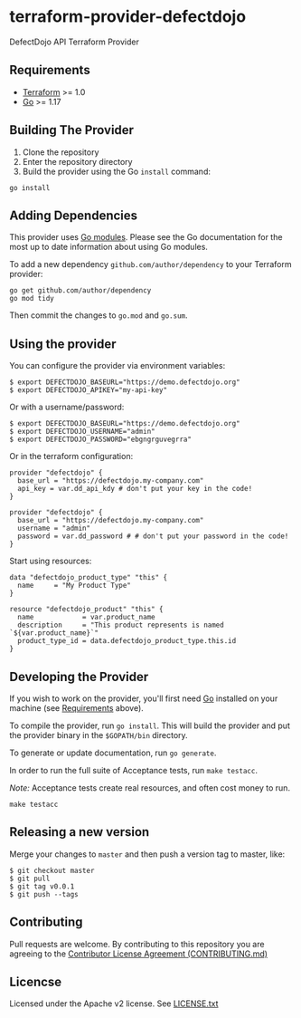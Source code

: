 # terraform-provider-defectdojo

DefectDojo API Terraform Provider

## Requirements

- [Terraform](https://www.terraform.io/downloads.html) >= 1.0
- [Go](https://golang.org/doc/install) >= 1.17

## Building The Provider

1. Clone the repository
1. Enter the repository directory
1. Build the provider using the Go `install` command:

```shell
go install
```

## Adding Dependencies

This provider uses [Go modules](https://github.com/golang/go/wiki/Modules).
Please see the Go documentation for the most up to date information about using Go modules.

To add a new dependency `github.com/author/dependency` to your Terraform provider:

```shell
go get github.com/author/dependency
go mod tidy
```

Then commit the changes to `go.mod` and `go.sum`.

## Using the provider

You can configure the provider via environment variables:
```
$ export DEFECTDOJO_BASEURL="https://demo.defectdojo.org"
$ export DEFECTDOJO_APIKEY="my-api-key"
```

Or with a username/password:

```
$ export DEFECTDOJO_BASEURL="https://demo.defectdojo.org"
$ export DEFECTDOJO_USERNAME="admin"
$ export DEFECTDOJO_PASSWORD="ebgngrguvegrra"
```

Or in the terraform configuration:

```hcl
provider "defectdojo" {
  base_url = "https://defectdojo.my-company.com"
  api_key = var.dd_api_kdy # don't put your key in the code!
}
```

```hcl
provider "defectdojo" {
  base_url = "https://defectdojo.my-company.com"
  username = "admin"
  password = var.dd_password # # don't put your password in the code!
}
```

Start using resources:

```
data "defectdojo_product_type" "this" {
  name     = "My Product Type"
}

resource "defectdojo_product" "this" {
  name            = var.product_name
  description     = "This product represents is named `${var.product_name}`"
  product_type_id = data.defectdojo_product_type.this.id
}
```

## Developing the Provider

If you wish to work on the provider, you'll first need [Go](http://www.golang.org) installed on your machine (see [Requirements](#requirements) above).

To compile the provider, run `go install`. This will build the provider and put the provider binary in the `$GOPATH/bin` directory.

To generate or update documentation, run `go generate`.

In order to run the full suite of Acceptance tests, run `make testacc`.

*Note:* Acceptance tests create real resources, and often cost money to run.

```shell
make testacc
```

## Releasing a new version

Merge your changes to `master` and then push a version tag to master, like:

```
$ git checkout master
$ git pull
$ git tag v0.0.1
$ git push --tags
```

## Contributing

Pull requests are welcome. By contributing to this repository you are agreeing to the [Contributor License Agreement (CONTRIBUTING.md)](./CONTRIBUTING.md)

## Licencse

Licensed under the Apache v2 license. See [LICENSE.txt](./LICENSE.txt)
